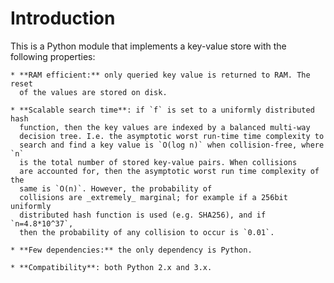 Introduction
============

This is a Python module that implements a key-value store with the following
properties:

    * **RAM efficient:** only queried key value is returned to RAM. The reset
      of the values are stored on disk.

    * **Scalable search time**: if `f` is set to a uniformly distributed hash
      function, then the key values are indexed by a balanced multi-way
      decision tree. I.e. the asymptotic worst run-time time complexity to
      search and find a key value is `O(log n)` when collision-free, where `n`
      is the total number of stored key-value pairs. When collisions
      are accounted for, then the asymptotic worst run time complexity of the
      same is `O(n)`. However, the probability of
      collisions are _extremely_ marginal; for example if a 256bit uniformly
      distributed hash function is used (e.g. SHA256), and if `n=4.8*10^37`,
      then the probability of any collision to occur is `0.01`.

    * **Few dependencies:** the only dependency is Python.

    * **Compatibility**: both Python 2.x and 3.x.
